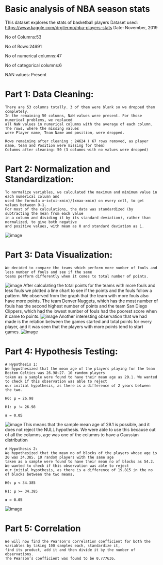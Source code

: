 # Basic analysis of NBA season stats
This dataset explores the stats of basketball players
Dataset used: https://www.kaggle.com/drgilermo/nba-players-stats
Date: November, 2019

No of Columns:53

No of Rows:24691

No of numerical columns:47

No of categorical columns:6

NAN values: Present

# Part 1: Data Cleaning:
    There are 53 columns totally. 3 of them were blank so we dropped them completely.
    In the remaining 50 columns, NaN values were present. For those numerical problems, we replaced 
    all NaN values in numerical columns with the average of each column. The rows, where the missing values 
    were Player name, Team Name and position, were dropped.
    
    Rows remaining after cleaning : 24624 ( 67 rows removed, as player name, team and Position were missing for them)
    Columns after cleaning: 50 (3 columns with no values were dropped)

# Part 2: Normalization and Standardization:
    To normalize variables, we calculated the maximum and minimum value in each numerical column and 
    used the formula x~i=(xi−xmin)/(xmax−xmin) on every cell, to get values between 0-1.
    For most of the calculations, the data was standardized (by subtracting the mean from each value
    in a column and dividing it by its standard deviation), rather than normalized, to give both negative
    and positive values, with mean as 0 and standard deviation as 1.
![image](https://user-images.githubusercontent.com/57229722/132940806-04e54e39-5b8e-45d6-a1a5-eb9a638a99a6.png)

# Part 3: Data Visualization:
    We decided to compare the teams which perform more number of fouls and less number of fouls and see if the same 
    teams perform differently when it comes to total number of points.
![image](https://user-images.githubusercontent.com/57229722/132940860-f4d531c5-b603-4fbf-830b-4cf0cbd4c299.png)
    After calculating the total points for the teams with more fouls and less fouls we plotted a line chart to see if the 
    points and the fouls follow a pattern. We observed from the graph that the team with more fouls also have more points.
    The team Denver Nuggets, which has the most number of fouls has the second highest number of points and the team 
    San Diego Clippers, which had the lowest number of fouls had the poorest score when it came to points.
![image](https://user-images.githubusercontent.com/57229722/132940927-a7526f5a-ea86-4819-9de3-35c7da905616.png)
    Another interesting observation that we had made is the relation between the games started and total points for every
    player, and it was seen that the players with more points tend to start games.
![image](https://user-images.githubusercontent.com/57229722/132940944-02f821e3-6a6d-4e85-a644-cbe3773352f3.png)
# Part 4: Hypothesis Testing:
    # Hypothesis 1:
    We hypothesized that the mean age of the players playing for the team Boston Celtics was 26.98~27. 10 random players 
    taken as a sample were found to have their mean age as 29.1. We wanted to check if this observation was able to reject 
    our initial hypothesis, as there is a difference of 2 years between the two.

    H0: μ = 26.98

    H1: μ != 26.98

    α = 0.05
![image](https://user-images.githubusercontent.com/57229722/132941031-915d9a77-5a11-4ee5-9008-67e7eed43587.png)
    This means that the sample mean age of 29.1 is possible, and it does not reject the NULL hypothesis.
    We were able to use this because out of all the columns, age was one of the columns to have a Gaussian distribution
    
    # Hypothesis 2:
    We hypothesized that the mean no of blocks of the players whose age is 20 was 34.385. 10 random players with the same age 
    taken as a sample were found to have their mean no of blocks as 54.2. We wanted to check if this observation was able to reject 
    our initial hypothesis, as there is a difference of 19.815 in the no of blocks between the two means.

    H0: μ < 34.385

    H1: μ >= 34.385

    α = 0.05
![image](https://user-images.githubusercontent.com/57229722/132941088-98db3599-da5d-465a-815f-232079438162.png)
# Part 5: Correlation
    We will now find the Pearson's correlation coefficient for both the variables by taking 100 samples each, standardize it, 
    find its product, add it and then divide it by the number of observations. 
    The Pearson’s coefficient was found to be 0.777636.   
